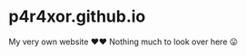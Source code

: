 # p4r4xor.github.io
My very own website :heart::heart:
Nothing much to look over here :stuck_out_tongue: 

